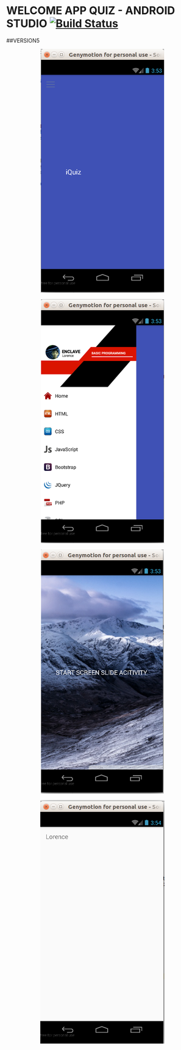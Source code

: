 # WELCOME APP QUIZ - ANDROID STUDIO [![Build Status](https://travis-ci.org/nomensa/jquery.hide-show.svg)](https://travis-ci.org/nomensa/jquery.hide-show.svg?branch=master)

##VERSION5

<p align="center">
  <img src="https://github.com/danisluis6/App-Quiz/blob/version5/1.png">
</p>
<p align="center">
  <img src="https://github.com/danisluis6/App-Quiz/blob/version5/2.png">
</p>
<p align="center">
  <img src="https://github.com/danisluis6/App-Quiz/blob/version5/3.png">
</p>
<p align="center">
  <img src="https://github.com/danisluis6/App-Quiz/blob/version5/4.png">
</p>


